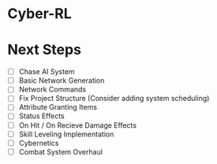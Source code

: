 # Cyber-RL

# Next Steps
- [ ] Chase AI System
- [ ] Basic Network Generation
- [ ] Network Commands
- [ ] Fix Project Structure (Consider adding system scheduling)
- [ ] Attribute Granting Items
- [ ] Status Effects
- [ ] On Hit / On Recieve Damage Effects
- [ ] Skill Leveling Implementation
- [ ] Cybernetics
- [ ] Combat System Overhaul
